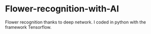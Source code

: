 # Flower-recognition-with-AI
Flower recognition thanks to deep network. I coded in python with the framework Tensorflow.
